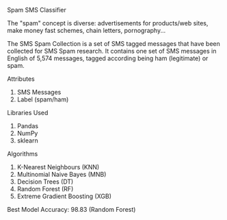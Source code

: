 Spam SMS Classifier

The "spam" concept is diverse: advertisements for products/web sites, make money fast schemes, chain letters, pornography...

The SMS Spam Collection is a set of SMS tagged messages that have been collected for SMS Spam research. It contains one set of SMS messages in English of 5,574 messages, tagged according being ham (legitimate) or spam.


Attributes

1) SMS Messages
2) Label (spam/ham)

Libraries Used

1) Pandas
2) NumPy
3) sklearn

Algorithms

1) K-Nearest Neighbours (KNN)
2) Multinomial Naive Bayes (MNB)
3) Decision Trees (DT)
4) Random Forest (RF)
5) Extreme Gradient Boosting (XGB)

Best Model Accuracy: 98.83 (Random Forest)